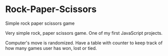 # Rock-Paper-Scissors
Simple rock paper scissors game

Very simple rock, paper scissors game. One of my first JavaScript projects.

Computer's move is randomized. Have a table with counter to keep track of how many games user has won, lost or tied. 
